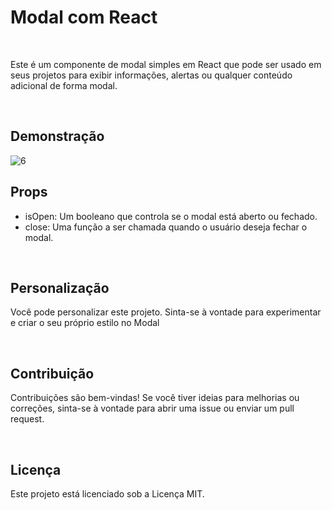 # Modal com React
<br>

<p>Este é um componente de modal simples em React que pode ser usado em seus projetos para exibir informações, alertas ou qualquer conteúdo adicional de forma modal.</p>

<br>

<h2>Demonstração</h2> 

![6](https://github.com/PedroThiagoTutoriais/modal-react/assets/142154340/78b23319-d3da-477b-8faa-8309fec33592)

<h2>Props</h2>
<ul>
 <li>
 isOpen: Um booleano que controla se o modal está aberto ou fechado.
 </li>
 <li>
  close: Uma função a ser chamada quando o usuário deseja fechar o modal.
 </li>
</ul>

<br>

<h2>Personalização</h2>
<p>Você pode personalizar este projeto. Sinta-se à vontade para experimentar e criar o seu próprio estilo no Modal</p>

<br>

<h2>Contribuição</h2>
<p>Contribuições são bem-vindas! Se você tiver ideias para melhorias ou correções, sinta-se à vontade para abrir uma issue ou enviar um pull request.</p>

<br>

<h2>Licença</h2>
<p>Este projeto está licenciado sob a Licença MIT.</p>
 
